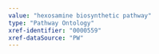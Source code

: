 ```yaml
---
value: "hexosamine biosynthetic pathway"
type: "Pathway Ontology"
xref-identifier: "0000559"
xref-dataSource: "PW"
---
```

